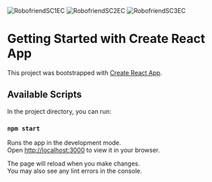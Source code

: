 ![RobofriendSC1EC](https://github.com/EltonLuck/robofriends/assets/113753608/fa976000-2650-4c59-ba35-7c487b97a035)
![RobofriendSC2EC](https://github.com/EltonLuck/robofriends/assets/113753608/c6d9bfd1-01d9-457d-b6f8-5c31971d14b9)
![RobofriendSC3EC](https://github.com/EltonLuck/robofriends/assets/113753608/05d21df2-b710-48cd-9d47-7d3a406f2710)




# Getting Started with Create React App

This project was bootstrapped with [Create React App](https://github.com/facebook/create-react-app).

## Available Scripts

In the project directory, you can run:

### `npm start`

Runs the app in the development mode.\
Open [http://localhost:3000](http://localhost:3000) to view it in your browser.

The page will reload when you make changes.\
You may also see any lint errors in the console.

